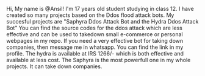 Hi, My name is @Ansil!
I'm 17 years old student studying in class 12.
I have created so many projects based on the Ddos flood attack bots.
My succesful projects are "Saphyra Ddos Attack Bot and the Hydra Ddos Attack Bot"
You can find the source codes for the ddos attack which are less effective and can be used to takedown small e-commerce or personal webpages in my repo.
If you need a very effective bot for taking down companies, then message me in whatsapp.
You can find the link in my profile. 
The hydra is available at IRS 1266/- which is both effective and available at less cost.
The Saphyra is the most powerfull one in my whole projects. It can take down companies.
